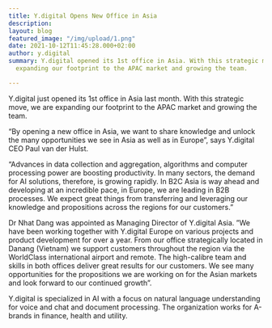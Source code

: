 ```yaml
---
title: Y.digital Opens New Office in Asia
description: 
layout: blog
featured_image: "/img/upload/1.png"
date: 2021-10-12T11:45:28.000+02:00
author: y.digital
summary: Y.digital opened its 1st office in Asia. With this strategic move, we are
  expanding our footprint to the APAC market and growing the team.

---
```

Y.digital just opened its 1st office in Asia last month. With this strategic move, we are expanding our footprint to the APAC market and growing the team.

“By opening a new office in Asia, we want to share knowledge and unlock the many opportunities we see in Asia as well as in Europe”, says Y.digital CEO Paul van der Hulst.

“Advances in data collection and aggregation, algorithms and computer processing power are boosting productivity. In many sectors, the demand for AI solutions, therefore, is growing rapidly. In B2C Asia is way ahead and developing at an incredible pace, in Europe, we are leading in B2B processes. We expect great things from transferring and leveraging our knowledge and propositions across the regions for our customers.”

Dr Nhat Dang was appointed as Managing Director of Y.digital Asia. ”We have been working together with Y.digital Europe on various projects and product development for over a year. From our office strategically located in Danang (Vietnam) we support customers throughout the region via the WorldClass international airport and remote. The high-calibre team and skills in both offices deliver great results for our customers. We see many opportunities for the propositions we are working on for the Asian markets and look forward to our continued growth”.

Y.digital is specialized in AI with a focus on natural language understanding for voice and chat and document processing. The organization works for A-brands in finance, health and utility.